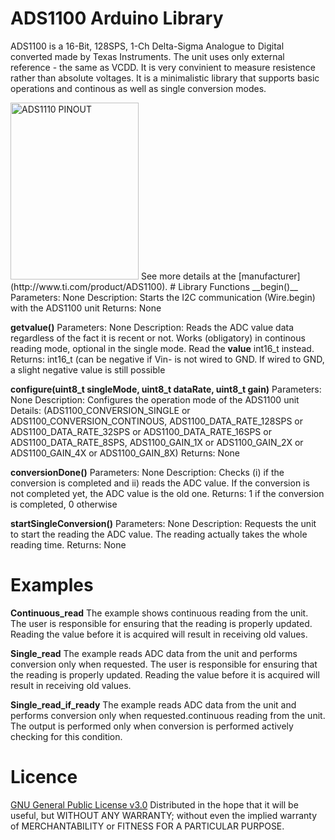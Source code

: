 # ADS1100 Arduino Library

ADS1100 is a 16-Bit, 128SPS, 1-Ch Delta-Sigma Analogue to Digital converted made by Texas Instruments. The unit uses only external reference - the same as VCDD. It is very convinient to measure resistence rather than absolute voltages.
It is a minimalistic library that supports basic operations and continous as well as single conversion modes.

<img src="https://github.com/cherkasovn/ADS1100/blob/master/extras/ADS1100_chip_scheme.png" alt="ADS1110 PINOUT" width="205" height="283">
See more details at the [manufacturer](http://www.ti.com/product/ADS1100).
# Library Functions
__begin()__
Parameters:     None
Description:    Starts the I2C communication (Wire.begin) with the ADS1100 unit
Returns:        None

__getvalue()__
Parameters:     None
Description:    Reads the ADC value data regardless of the fact it is recent or not. Works (obligatory) in continous reading mode, optional in the single mode. Read the __value__ int16_t instead.
Returns:        int16_t (can be negative if Vin- is not wired to GND. If wired to GND, a slight negative value is still possible

__configure(uint8_t singleMode, uint8_t dataRate, uint8_t gain)__
Parameters:     None
Description:    Configures the operation mode of the ADS1100 unit
Details:        (ADS1100_CONVERSION_SINGLE or ADS1100_CONVERSION_CONTINOUS, ADS1100_DATA_RATE_128SPS or ADS1100_DATA_RATE_32SPS or ADS1100_DATA_RATE_16SPS or ADS1100_DATA_RATE_8SPS, ADS1100_GAIN_1X or ADS1100_GAIN_2X or ADS1100_GAIN_4X or ADS1100_GAIN_8X)
Returns:        None

__conversionDone()__
Parameters:     None
Description:    Checks (i) if the conversion is completed and ii) reads the ADC value. If the conversion is not completed yet, the ADC value is the old one.
Returns:   1 if the conversion is completed, 0 otherwise

__startSingleConversion()__
Parameters:     None
Description:    Requests the unit to start the reading the ADC value. The reading actually takes the whole reading time.
Returns:        None

# Examples
__Continuous_read__
The example shows continuous reading from the unit. The user is responsible for ensuring that the reading is properly updated. Reading the value before it is acquired will result in receiving old values.

__Single_read__
The example reads ADC data from the unit and performs conversion only when requested. The user is responsible for ensuring that the reading is properly updated. Reading the value before it is acquired will result in receiving old values.

__Single_read_if_ready__
The example reads ADC data from the unit and performs conversion only when requested.continuous reading from the unit. The output is performed only when conversion is performed actively checking for this condition. 

# Licence
[GNU General Public License v3.0](https://github.com/cherkasovn/ADS1100/blob/master/LICENSE)
Distributed in the hope that it will be useful, but WITHOUT ANY WARRANTY; without even the implied warranty of 	MERCHANTABILITY or FITNESS FOR A PARTICULAR PURPOSE.
